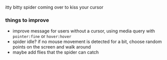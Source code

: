 itty bitty spider coming over to kiss your cursor

### things to improve

- improve message for users without a cursor, using media query with `pointer:fine` or `hover:hover`
- spider idle? if no mouse movement is detected for a bit, choose random points on the screen and walk around
- maybe add flies that the spider can catch